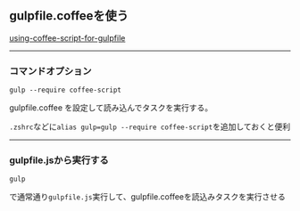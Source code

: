 ## gulpfile.coffeeを使う

[using-coffee-script-for-gulpfile](https://github.com/gulpjs/gulp/blob/master/docs/recipes/using-coffee-script-for-gulpfile.md)

---

### コマンドオプション

```
gulp --require coffee-script
```

gulpfile.coffee を設定して読み込んでタスクを実行する。

```.zshrc```などに```alias gulp=gulp --require coffee-script```を追加しておくと便利

---


### gulpfile.jsから実行する

```shell
gulp
```

で通常通り```gulpfile.js```実行して、gulpfile.coffeeを読込みタスクを実行させる
